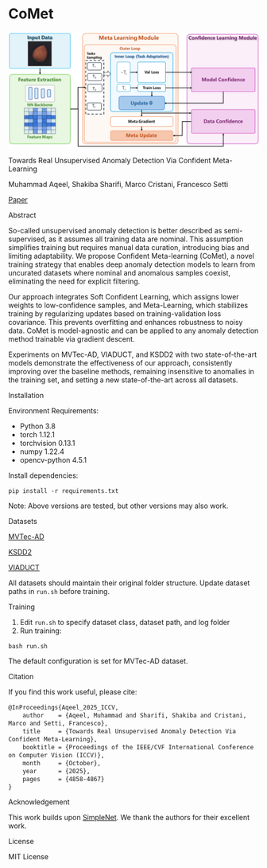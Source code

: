 # CoMet

![CoMet](imgs/CoMet.png)

Towards Real Unsupervised Anomaly Detection Via Confident Meta-Learning

Muhammad Aqeel, Shakiba Sharifi, Marco Cristani, Francesco Setti

[Paper](https://openaccess.thecvf.com/content/ICCV2025/html/Aqeel_Towards_Real_Unsupervised_Anomaly_Detection_Via_Confident_Meta-Learning_ICCV_2025_paper.html)


Abstract

So-called unsupervised anomaly detection is better described as semi-supervised, as it assumes all training data are nominal. This assumption simplifies training but requires manual data curation, introducing bias and limiting adaptability. We propose Confident Meta-learning (CoMet), a novel training strategy that enables deep anomaly detection models to learn from uncurated datasets where nominal and anomalous samples coexist, eliminating the need for explicit filtering. 

Our approach integrates Soft Confident Learning, which assigns lower weights to low-confidence samples, and Meta-Learning, which stabilizes training by regularizing updates based on training-validation loss covariance. This prevents overfitting and enhances robustness to noisy data. CoMet is model-agnostic and can be applied to any anomaly detection method trainable via gradient descent. 

Experiments on MVTec-AD, VIADUCT, and KSDD2 with two state-of-the-art models demonstrate the effectiveness of our approach, consistently improving over the baseline methods, remaining insensitive to anomalies in the training set, and setting a new state-of-the-art across all datasets.


Installation

Environment Requirements:
- Python 3.8
- torch 1.12.1
- torchvision 0.13.1
- numpy 1.22.4
- opencv-python 4.5.1

Install dependencies:
```
pip install -r requirements.txt
```

Note: Above versions are tested, but other versions may also work.


Datasets

[MVTec-AD](https://www.mvtec.com/company/research/datasets/mvtec-ad)

[KSDD2](https://www.vicos.si/resources/kolektorsdd2/)

[VIADUCT](https://fordatis.fraunhofer.de/handle/fordatis/363)

All datasets should maintain their original folder structure. Update dataset paths in `run.sh` before training.


Training

1. Edit `run.sh` to specify dataset class, dataset path, and log folder
2. Run training:
```
bash run.sh
```

The default configuration is set for MVTec-AD dataset.


Citation

If you find this work useful, please cite:
```
@InProceedings{Aqeel_2025_ICCV,
    author    = {Aqeel, Muhammad and Sharifi, Shakiba and Cristani, Marco and Setti, Francesco},
    title     = {Towards Real Unsupervised Anomaly Detection Via Confident Meta-Learning},
    booktitle = {Proceedings of the IEEE/CVF International Conference on Computer Vision (ICCV)},
    month     = {October},
    year      = {2025},
    pages     = {4858-4867}
}
```


Acknowledgement

This work builds upon [SimpleNet](https://github.com/DonaldRR/SimpleNet). We thank the authors for their excellent work.


License

MIT License
